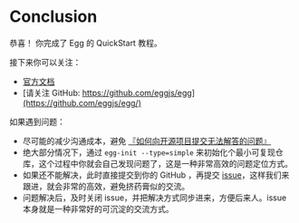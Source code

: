 # Conclusion

恭喜！ 你完成了 Egg 的 QuickStart 教程。

接下来你可以关注：

- [官方文档](https://eggjs.app/zh-cn/intro/quickstart.html)
- [请关注 GitHub: https://github.com/eggjs/egg](https://github.com/eggjs/egg/)

如果遇到问题：

- 尽可能的减少沟通成本，避免 [『如何向开源项目提交无法解答的问题』](https://zhuanlan.zhihu.com/p/25795393)
- 绝大部分情况下，通过 `egg-init --type=simple` 来初始化个最小可复现仓库，这个过程中你就会自己发现问题了，这是一种非常高效的问题定位方式。
- 如果还不能解决，此时直接提交到你的 GitHub ，再提交 [issue](https://github.com/eggjs/egg/issues)，这样我们来跟进，就会非常的高效，避免挤药膏似的交流。
- 问题解决后，及时关闭 issue，并把解决方式同步进来，方便后来人。issue 本身就是一种非常好的可沉淀的交流方式。